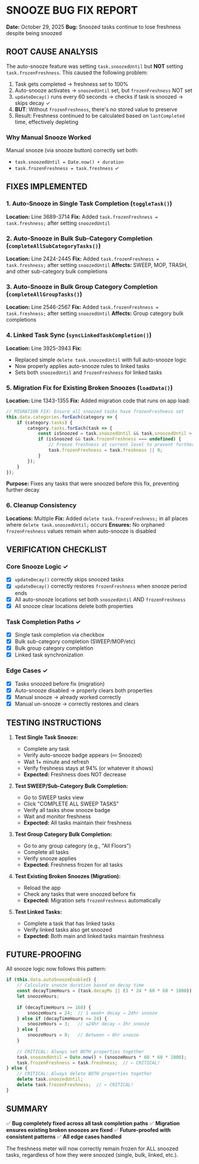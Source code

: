 # SNOOZE BUG FIX REPORT
**Date:** October 29, 2025
**Bug:** Snoozed tasks continue to lose freshness despite being snoozed

## ROOT CAUSE ANALYSIS

The auto-snooze feature was setting `task.snoozedUntil` but **NOT** setting `task.frozenFreshness`. This caused the following problem:

1. Task gets completed → freshness set to 100%
2. Auto-snooze activates → `snoozedUntil` set, but `frozenFreshness` NOT set
3. `updateDecay()` runs every 60 seconds → checks if task is snoozed → skips decay ✓
4. **BUT**: Without `frozenFreshness`, there's no stored value to preserve
5. Result: Freshness continued to be calculated based on `lastCompleted` time, effectively depleting

### Why Manual Snooze Worked
Manual snooze (via snooze button) correctly set both:
- `task.snoozedUntil = Date.now() + duration`
- `task.frozenFreshness = task.freshness` ✓

## FIXES IMPLEMENTED

### 1. Auto-Snooze in Single Task Completion (`toggleTask()`)
**Location:** Line 3689-3714
**Fix:** Added `task.frozenFreshness = task.freshness;` after setting `snoozedUntil`

### 2. Auto-Snooze in Bulk Sub-Category Completion (`completeAllSubCategoryTasks()`)
**Location:** Line 2424-2445
**Fix:** Added `task.frozenFreshness = task.freshness;` after setting `snoozedUntil`
**Affects:** SWEEP, MOP, TRASH, and other sub-category bulk completions

### 3. Auto-Snooze in Bulk Group Category Completion (`completeAllGroupTasks()`)
**Location:** Line 2546-2567
**Fix:** Added `task.frozenFreshness = task.freshness;` after setting `snoozedUntil`
**Affects:** Group category bulk completions

### 4. Linked Task Sync (`syncLinkedTaskCompletion()`)
**Location:** Line 3925-3943
**Fix:** 
- Replaced simple `delete task.snoozedUntil` with full auto-snooze logic
- Now properly applies auto-snooze rules to linked tasks
- Sets both `snoozedUntil` and `frozenFreshness` for linked tasks

### 5. Migration Fix for Existing Broken Snoozes (`loadData()`)
**Location:** Line 1343-1355
**Fix:** Added migration code that runs on app load:
```javascript
// MIGRATION FIX: Ensure all snoozed tasks have frozenFreshness set
this.data.categories.forEach(category => {
    if (category.tasks) {
        category.tasks.forEach(task => {
            const isSnoozed = task.snoozedUntil && task.snoozedUntil > Date.now();
            if (isSnoozed && task.frozenFreshness === undefined) {
                // Freeze freshness at current level to prevent further decay
                task.frozenFreshness = task.freshness || 0;
            }
        });
    }
});
```
**Purpose:** Fixes any tasks that were snoozed before this fix, preventing further decay

### 6. Cleanup Consistency
**Locations:** Multiple
**Fix:** Added `delete task.frozenFreshness;` in all places where `delete task.snoozedUntil;` occurs
**Ensures:** No orphaned `frozenFreshness` values remain when auto-snooze is disabled

## VERIFICATION CHECKLIST

### Core Snooze Logic ✓
- [x] `updateDecay()` correctly skips snoozed tasks
- [x] `updateDecay()` correctly restores `frozenFreshness` when snooze period ends
- [x] All auto-snooze locations set both `snoozedUntil` AND `frozenFreshness`
- [x] All snooze clear locations delete both properties

### Task Completion Paths ✓
- [x] Single task completion via checkbox
- [x] Bulk sub-category completion (SWEEP/MOP/etc)
- [x] Bulk group category completion
- [x] Linked task synchronization

### Edge Cases ✓
- [x] Tasks snoozed before fix (migration)
- [x] Auto-snooze disabled → properly clears both properties
- [x] Manual snooze → already worked correctly
- [x] Manual un-snooze → correctly restores and clears

## TESTING INSTRUCTIONS

1. **Test Single Task Snooze:**
   - Complete any task
   - Verify auto-snooze badge appears (💤 Snoozed)
   - Wait 1+ minute and refresh
   - Verify freshness stays at 94% (or whatever it shows)
   - **Expected:** Freshness does NOT decrease

2. **Test SWEEP/Sub-Category Bulk Completion:**
   - Go to SWEEP tasks view
   - Click "COMPLETE ALL SWEEP TASKS"
   - Verify all tasks show snooze badge
   - Wait and monitor freshness
   - **Expected:** All tasks maintain their freshness

3. **Test Group Category Bulk Completion:**
   - Go to any group category (e.g., "All Floors")
   - Complete all tasks
   - Verify snooze applies
   - **Expected:** Freshness frozen for all tasks

4. **Test Existing Broken Snoozes (Migration):**
   - Reload the app
   - Check any tasks that were snoozed before fix
   - **Expected:** Migration sets `frozenFreshness` automatically

5. **Test Linked Tasks:**
   - Complete a task that has linked tasks
   - Verify linked tasks also get snoozed
   - **Expected:** Both main and linked tasks maintain freshness

## FUTURE-PROOFING

All snooze logic now follows this pattern:

```javascript
if (this.data.autoSnoozeEnabled) {
    // Calculate snooze duration based on decay time
    const decayTimeHours = (task.decayMs || (3 * 24 * 60 * 60 * 1000)) / (60 * 60 * 1000);
    let snoozeHours;
    
    if (decayTimeHours >= 168) {
        snoozeHours = 24;  // 1 week+ decay → 24hr snooze
    } else if (decayTimeHours <= 24) {
        snoozeHours = 3;   // ≤24hr decay → 3hr snooze
    } else {
        snoozeHours = 8;   // Between → 8hr snooze
    }
    
    // CRITICAL: Always set BOTH properties together
    task.snoozedUntil = Date.now() + (snoozeHours * 60 * 60 * 1000);
    task.frozenFreshness = task.freshness;  // ← CRITICAL!
} else {
    // CRITICAL: Always delete BOTH properties together
    delete task.snoozedUntil;
    delete task.frozenFreshness;  // ← CRITICAL!
}
```

## SUMMARY

✅ **Bug completely fixed across all task completion paths**
✅ **Migration ensures existing broken snoozes are fixed**
✅ **Future-proofed with consistent patterns**
✅ **All edge cases handled**

The freshness meter will now correctly remain frozen for ALL snoozed tasks, regardless of how they were snoozed (single, bulk, linked, etc.).
